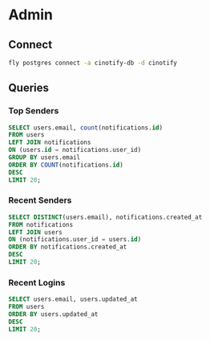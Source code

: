# Admin

## Connect

```bash
fly postgres connect -a cinotify-db -d cinotify
```

## Queries

### Top Senders

```sql
SELECT users.email, count(notifications.id)
FROM users
LEFT JOIN notifications
ON (users.id = notifications.user_id)
GROUP BY users.email
ORDER BY COUNT(notifications.id)
DESC
LIMIT 20;
```

### Recent Senders

```sql
SELECT DISTINCT(users.email), notifications.created_at
FROM notifications
LEFT JOIN users
ON (notifications.user_id = users.id)
ORDER BY notifications.created_at
DESC
LIMIT 20;
```

### Recent Logins

```sql
SELECT users.email, users.updated_at
FROM users
ORDER BY users.updated_at
DESC
LIMIT 20;
```
